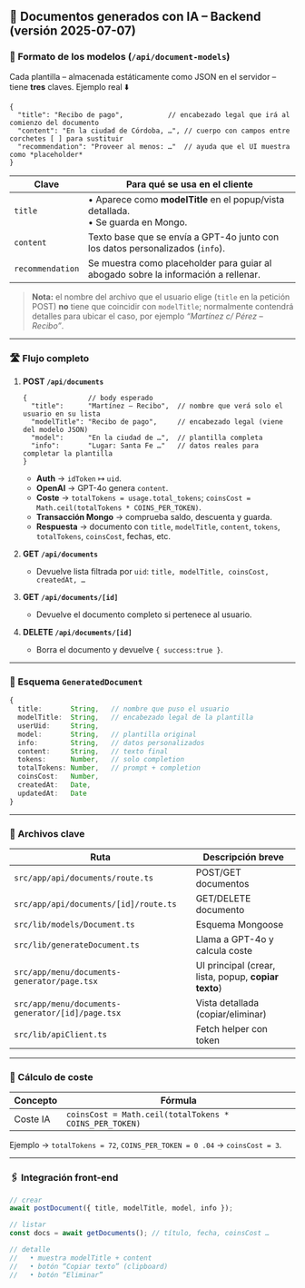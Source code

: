 ## 📝 Documentos generados con IA – Backend (versión 2025-07-07)

### 📄 Formato de los modelos (`/api/document-models`)

Cada plantilla – almacenada estáticamente como JSON en el servidor – tiene **tres** claves.
Ejemplo real ⬇️

```jsonc
{
  "title": "Recibo de pago",           // encabezado legal que irá al comienzo del documento
  "content": "En la ciudad de Córdoba, …", // cuerpo con campos entre corchetes [ ] para sustituir
  "recommendation": "Proveer al menos: …"  // ayuda que el UI muestra como *placeholder*
}
```

| Clave            | Para qué se usa en el cliente                                                       |
| ---------------- | ----------------------------------------------------------------------------------- |
| `title`          | • Aparece como **modelTitle** en el popup/vista detallada.<br>• Se guarda en Mongo. |
| `content`        | Texto base que se envía a GPT-4o junto con los datos personalizados (`info`).       |
| `recommendation` | Se muestra como placeholder para guiar al abogado sobre la información a rellenar.  |

> **Nota:** el nombre del archivo que el usuario elige (`title` en la petición POST) **no** tiene que coincidir con `modelTitle`; normalmente contendrá detalles para ubicar el caso, por ejemplo *“Martínez c/ Pérez – Recibo”*.

---

### 🛣️ Flujo completo

1. **POST `/api/documents`**

   ```jsonc
   {               // body esperado
     "title":      "Martínez – Recibo",  // nombre que verá solo el usuario en su lista
     "modelTitle": "Recibo de pago",     // encabezado legal (viene del modelo JSON)
     "model":      "En la ciudad de …",  // plantilla completa
     "info":       "Lugar: Santa Fe …"   // datos reales para completar la plantilla
   }
   ```

   * **Auth** → `idToken` ↦ `uid`.
   * **OpenAI** → GPT-4o genera `content`.
   * **Coste** → `totalTokens = usage.total_tokens`;
     `coinsCost = Math.ceil(totalTokens * COINS_PER_TOKEN)`.
   * **Transacción Mongo** → comprueba saldo, descuenta y guarda.
   * **Respuesta** → documento con `title`, `modelTitle`, `content`, `tokens`, `totalTokens`, `coinsCost`, fechas, etc.

2. **GET `/api/documents`**

   * Devuelve lista filtrada por `uid`:
     `title, modelTitle, coinsCost, createdAt, …`

3. **GET `/api/documents/[id]`**

   * Devuelve el documento completo si pertenece al usuario.

4. **DELETE `/api/documents/[id]`**

   * Borra el documento y devuelve `{ success:true }`.

---

### 🔑 Esquema `GeneratedDocument`

```ts
{
  title:       String,   // nombre que puso el usuario
  modelTitle:  String,   // encabezado legal de la plantilla
  userUid:     String,
  model:       String,   // plantilla original
  info:        String,   // datos personalizados
  content:     String,   // texto final
  tokens:      Number,   // solo completion
  totalTokens: Number,   // prompt + completion
  coinsCost:   Number,
  createdAt:   Date,
  updatedAt:   Date
}
```

---

### 🔧 Archivos clave

| Ruta                                             | Descripción breve                                    |
| ------------------------------------------------ | ---------------------------------------------------- |
| `src/app/api/documents/route.ts`                 | POST/GET documentos                                  |
| `src/app/api/documents/[id]/route.ts`            | GET/DELETE documento                                 |
| `src/lib/models/Document.ts`                     | Esquema Mongoose                                     |
| `src/lib/generateDocument.ts`                    | Llama a GPT-4o y calcula coste                       |
| `src/app/menu/documents-generator/page.tsx`      | UI principal (crear, lista, popup, **copiar texto**) |
| `src/app/menu/documents-generator/[id]/page.tsx` | Vista detallada (copiar/eliminar)                    |
| `src/lib/apiClient.ts`                           | Fetch helper con token                               |

---

### 💸 Cálculo de coste

| Concepto | Fórmula                                                |
| -------- | ------------------------------------------------------ |
| Coste IA | `coinsCost = Math.ceil(totalTokens * COINS_PER_TOKEN)` |

Ejemplo → `totalTokens = 72`, `COINS_PER_TOKEN = 0 .04` → `coinsCost = 3`.

---

### 🖇️ Integración front-end

```ts
// crear
await postDocument({ title, modelTitle, model, info });

// listar
const docs = await getDocuments(); // título, fecha, coinsCost …

// detalle
//   • muestra modelTitle + content
//   • botón “Copiar texto” (clipboard)
//   • botón “Eliminar”
```
